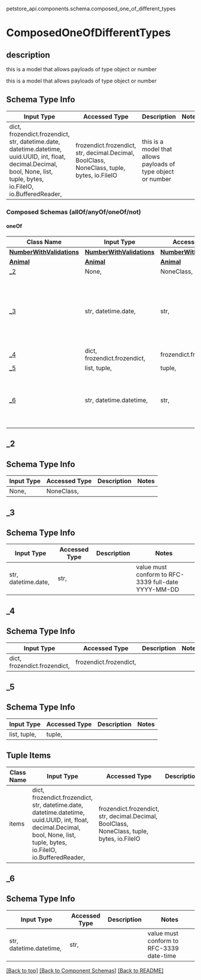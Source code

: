 <a name="top"></a>
petstore_api.components.schema.composed_one_of_different_types
# ComposedOneOfDifferentTypes

## description
this is a model that allows payloads of type object or number

this is a model that allows payloads of type object or number

## Schema Type Info
Input Type | Accessed Type | Description | Notes
------------ | ------------- | ------------- | -------------
dict, frozendict.frozendict, str, datetime.date, datetime.datetime, uuid.UUID, int, float, decimal.Decimal, bool, None, list, tuple, bytes, io.FileIO, io.BufferedReader,  | frozendict.frozendict, str, decimal.Decimal, BoolClass, NoneClass, tuple, bytes, io.FileIO | this is a model that allows payloads of type object or number |

### Composed Schemas (allOf/anyOf/oneOf/not)
#### oneOf
Class Name | Input Type | Accessed Type | Description | Notes
------------- | ------------- | ------------- | ------------- | -------------
[**NumberWithValidations**](number_with_validations.NumberWithValidations.md) | [**NumberWithValidations**](number_with_validations.NumberWithValidations.md) | [**NumberWithValidations**](number_with_validations.NumberWithValidations.md) |  |
[**Animal**](animal.Animal.md) | [**Animal**](animal.Animal.md) | [**Animal**](animal.Animal.md) |  |
[_2](#_2) | None,  | NoneClass,  |  |
[_3](#_3) | str, datetime.date,  | str,  |  | value must conform to RFC-3339 full-date YYYY-MM-DD
[_4](#_4) | dict, frozendict.frozendict,  | frozendict.frozendict,  |  |
[_5](#_5) | list, tuple,  | tuple,  |  |
[_6](#_6) | str, datetime.datetime,  | str,  |  | value must conform to RFC-3339 date-time

## _2

## Schema Type Info
Input Type | Accessed Type | Description | Notes
------------ | ------------- | ------------- | -------------
None,  | NoneClass,  |  |

## _3

## Schema Type Info
Input Type | Accessed Type | Description | Notes
------------ | ------------- | ------------- | -------------
str, datetime.date,  | str,  |  | value must conform to RFC-3339 full-date YYYY-MM-DD

## _4

## Schema Type Info
Input Type | Accessed Type | Description | Notes
------------ | ------------- | ------------- | -------------
dict, frozendict.frozendict,  | frozendict.frozendict,  |  |

## _5

## Schema Type Info
Input Type | Accessed Type | Description | Notes
------------ | ------------- | ------------- | -------------
list, tuple,  | tuple,  |  |

## Tuple Items
Class Name | Input Type | Accessed Type | Description | Notes
------------- | ------------- | ------------- | ------------- | -------------
items | dict, frozendict.frozendict, str, datetime.date, datetime.datetime, uuid.UUID, int, float, decimal.Decimal, bool, None, list, tuple, bytes, io.FileIO, io.BufferedReader,  | frozendict.frozendict, str, decimal.Decimal, BoolClass, NoneClass, tuple, bytes, io.FileIO |  |

## _6

## Schema Type Info
Input Type | Accessed Type | Description | Notes
------------ | ------------- | ------------- | -------------
str, datetime.datetime,  | str,  |  | value must conform to RFC-3339 date-time

[[Back to top]](#top) [[Back to Component Schemas]](../../../README.md#Component-Schemas) [[Back to README]](../../../README.md)
